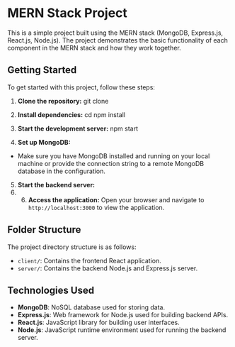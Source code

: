 # MERN Stack Project

This is a simple project built using the MERN stack (MongoDB, Express.js, React.js, Node.js). The project demonstrates the basic functionality of each component in the MERN stack and how they work together.

## Getting Started

To get started with this project, follow these steps:

1. **Clone the repository:**
    git clone <repository-url>

2. **Install dependencies:**
    cd <project-directory>
    npm install
3. **Start the development server:**
     npm start
4. **Set up MongoDB:**
- Make sure you have MongoDB installed and running on your local machine or provide the connection string to a remote MongoDB database in the configuration.

5. **Start the backend server:**
6. 6. **Access the application:**
Open your browser and navigate to `http://localhost:3000` to view the application.

## Folder Structure

The project directory structure is as follows:

- `client/`: Contains the frontend React application.
- `server/`: Contains the backend Node.js and Express.js server.

## Technologies Used

- **MongoDB**: NoSQL database used for storing data.
- **Express.js**: Web framework for Node.js used for building backend APIs.
- **React.js**: JavaScript library for building user interfaces.
- **Node.js**: JavaScript runtime environment used for running the backend server.

